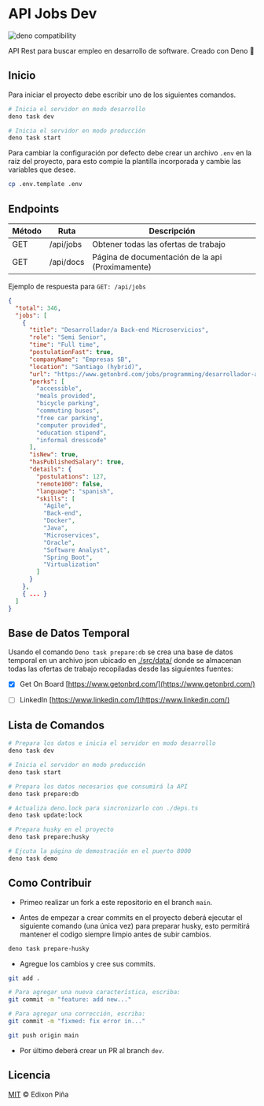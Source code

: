 # API Jobs Dev

![deno compatibility](https://shield.deno.dev/deno/1.31.1)

API Rest para buscar empleo en desarrollo de software. Creado con Deno 🦕

## Inicio

Para iniciar el proyecto debe escribir uno de los siguientes comandos.

```sh
# Inicia el servidor en modo desarrollo
deno task dev

# Inicia el servidor en modo producción
deno task start
```

Para cambiar la configuración por defecto debe crear un archivo `.env` en la raiz del proyecto, para esto compie la
plantilla incorporada y cambie las variables que desee.

```sh
cp .env.template .env
```

## Endpoints

| Método | Ruta      | Descripción                                      |
| ------ | --------- | ------------------------------------------------ |
| GET    | /api/jobs | Obtener todas las ofertas de trabajo             |
| GET    | /api/docs | Página de documentación de la api (Proximamente) |

Ejemplo de respuesta para `GET: /api/jobs`

```json
{
  "total": 346,
  "jobs": [
    {
      "title": "Desarrollador/a Back-end Microservicios",
      "role": "Semi Senior",
      "time": "Full time",
      "postulationFast": true,
      "companyName": "Empresas SB",
      "location": "Santiago (hybrid)",
      "url": "https://www.getonbrd.com/jobs/programming/desarrollador-a-backend-empresas-sb-santiago",
      "perks": [
        "accessible",
        "meals provided",
        "bicycle parking",
        "commuting buses",
        "free car parking",
        "computer provided",
        "education stipend",
        "informal dresscode"
      ],
      "isNew": true,
      "hasPublishedSalary": true,
      "details": {
        "postulations": 127,
        "remote100": false,
        "language": "spanish",
        "skills": [
          "Agile",
          "Back-end",
          "Docker",
          "Java",
          "Microservices",
          "Oracle",
          "Software Analyst",
          "Spring Boot",
          "Virtualization"
        ]
      }
    },
    { ... }
  ]
}
```

## Base de Datos Temporal

Usando el comando `Deno task prepare:db` se crea una base de datos temporal en un archivo json ubicado en
[./src/data/](./src/data/) donde se almacenan todas las ofertas de trabajo recopiladas desde las siguientes fuentes:

- [x] Get On Board [https://www.getonbrd.com/](https://www.getonbrd.com/)

- [ ] LinkedIn [https://www.linkedin.com/](https://www.linkedin.com/)

## Lista de Comandos

```sh
# Prepara los datos e inicia el servidor en modo desarrollo
deno task dev

# Inicia el servidor en modo producción
deno task start

# Prepara los datos necesarios que consumirá la API
deno task prepare:db

# Actualiza deno.lock para sincronizarlo con ./deps.ts
deno task update:lock

# Prepara husky en el proyecto
deno task prepare:husky

# Ejcuta la página de demostración en el puerto 8000
deno task demo
```

## Como Contribuir

- Primeo realizar un fork a este repositorio en el branch `main`.

- Antes de empezar a crear commits en el proyecto deberá ejecutar el siguiente comando (una única vez) para preparar
  husky, esto permitirá mantener el codigo siempre limpio antes de subir cambios.

```sh
deno task prepare-husky
```

- Agregue los cambios y cree sus commits.

```sh
git add .

# Para agregar una nueva característica, escriba:
git commit -m "feature: add new..."

# Para agregar una corrección, escriba:
git commit -m "fixmed: fix error in..."

git push origin main
```

- Por último deberá crear un PR al branch `dev`.

## Licencia

[MIT](https://github.com/EdixonAlberto/api-getonboard/blob/main/LICENSE) &copy; Edixon Piña
